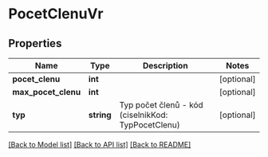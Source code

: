 # PocetClenuVr

## Properties
Name | Type | Description | Notes
------------ | ------------- | ------------- | -------------
**pocet_clenu** | **int** |  | [optional] 
**max_pocet_clenu** | **int** |  | [optional] 
**typ** | **string** | Typ počet členů - kód (ciselnikKod: TypPocetClenu) | [optional] 

[[Back to Model list]](../../README.md#documentation-for-models) [[Back to API list]](../../README.md#documentation-for-api-endpoints) [[Back to README]](../../README.md)


